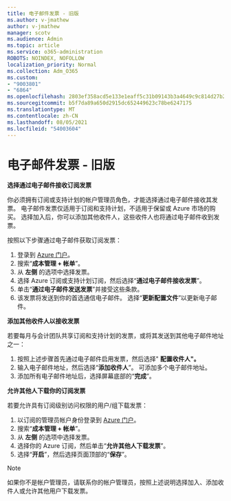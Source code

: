 ```yaml
---
title: 电子邮件发票 - 旧版
ms.author: v-jmathew
author: v-jmathew
manager: scotv
ms.audience: Admin
ms.topic: article
ms.service: o365-administration
ROBOTS: NOINDEX, NOFOLLOW
localization_priority: Normal
ms.collection: Adm_O365
ms.custom:
- "9003801"
- "6864"
ms.openlocfilehash: 2803ef358acd5e133e1eaff5c31b09143b3a4649c9c814d27b214585487c0e7e
ms.sourcegitcommit: b5f7da89a650d2915dc652449623c78be6247175
ms.translationtype: MT
ms.contentlocale: zh-CN
ms.lasthandoff: 08/05/2021
ms.locfileid: "54003604"
---
```

# <a name="e-mail-invoice---legacy"></a>电子邮件发票 - 旧版

**选择通过电子邮件接收订阅发票**

你必须拥有订阅或支持计划的帐户管理员角色，才能选择通过电子邮件接收其发票。 电子邮件发票仅适用于订阅和支持计划，不适用于保留或 Azure 市场的购买。 选择加入后，你可以添加其他收件人，这些收件人也将通过电子邮件收到发票。

按照以下步骤通过电子邮件获取订阅发票：

1. 登录到 [Azure 门户](https://portal.azure.com/)。
2. 搜索“**成本管理 + 帐单**”。
3. 从 **左侧** 的选项中选择发票。
4. 选择 Azure 订阅或支持计划订阅，然后选择“**通过电子邮件接收发票**”。
5. 单击“**通过电子邮件发送发票**”并接受这些条款。
6. 该发票将发送到你的首选通信电子邮件。 选择“**更新配置文件**”以更新电子邮件。

**添加其他收件人以接收发票**

若要每月与会计团队共享订阅和支持计划的发票，或将其发送到其他电子邮件地址之一：

1. 按照上述步骤首先通过电子邮件启用发票，然后选择" **配置收件人"。**
2. 输入电子邮件地址，然后选择“**添加收件人**”。 可添加多个电子邮件地址。
3. 添加所有电子邮件地址后，选择屏幕底部的“**完成**”。

**允许其他人下载你的订阅发票**

若要允许具有订阅级别访问权限的用户/组下载发票：

1. 以订阅的管理员帐户身份登录到 [Azure 门户](https://portal.azure.com/)。
2. 搜索“**成本管理 + 帐单**”。
3. 从 **左侧** 的选项中选择发票。
4. 选择你的 Azure 订阅，然后单击“**允许其他人下载发票**”。
5. 选择“**开启**”，然后选择页面顶部的“**保存**”。

> [!NOTE]
如果你不是帐户管理员，请联系你的帐户管理员，按照上述说明选择加入、添加收件人或允许其他用户下载发票。
